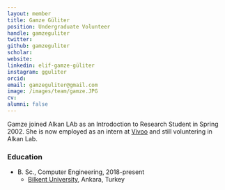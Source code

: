 ```yaml
---
layout: member
title: Gamze Güliter
position: Undergraduate Volunteer
handle: gamzeguliter 
twitter:
github: gamzeguliter
scholar: 
website: 
linkedin: elif-gamze-güliter
instagram: gguliter
orcid: 
email: gamzeguliter@gmail.com
image: /images/team/gamze.JPG
cv: 
alumni: false
---
```


Gamze joined Alkan LAb as an Introdoction to Research Student in Spring 2002. She is now employed as an intern at [Vivoo](https://vivoo.io/) and still voluntering in Alkan Lab. 
 
### Education
- B. Sc., Computer Engineering, 2018-present
  - [Bilkent University](http://www.cs.bilkent.edu.tr/), Ankara, Turkey
   

